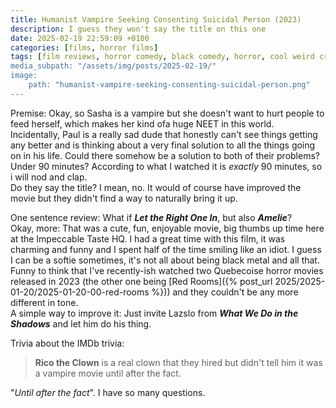 ```yaml
---
title: Humanist Vampire Seeking Consenting Suicidal Person (2023)
description: I guess they won't say the title on this one
date: 2025-02-19 22:59:09 +0100
categories: [films, horror films]
tags: [film reviews, horror comedy, black comedy, horror, cool weird crap, romcom, they don't say the title]
media_subpath: "/assets/img/posts/2025-02-19/"
image:
    path: "humanist-vampire-seeking-consenting-suicidal-person.png"
---
```

<span class="reviewsection">Premise:</span> Okay, so Sasha is a vampire but she doesn't want to hurt people to feed herself, which makes her kind ofa huge NEET in this world. Incidentally, Paul is a really sad dude that honestly can't see things getting any better and is thinking about a very final solution to all the things going on in his life. Could there somehow be a solution to both of their problems?<br/>
<span class="reviewsection">Under 90 minutes?</span> According to what I watched it is *exactly* 90 minutes, so i will nod and clap.<br/>
<span class="reviewsection">Do they say the title?</span> I mean, no. It would of course have improved the movie but they didn't find a way to naturally bring it up.

<span class="reviewsection">One sentence review:</span> What if ***Let the Right One In***, but also ***Amelie***?<br/>
<span class="reviewsection">Okay, more:</span> That was a cute, fun, enjoyable movie, big thumbs up time here at the Impeccable Taste HQ. I had a great time with this film, it was charming and funny and I spent half of the time smiling like an idiot. I guess I can be a softie sometimes, it's not all about being black metal and all that. Funny to think that I've recently-ish watched two Quebecoise horror movies released in 2023 (the other one being [Red Rooms]({% post_url 2025/2025-01-20/2025-01-20-00-red-rooms %})) and they couldn't be any more different in tone.<br/>
<span class="reviewsection">A simple way to improve it:</span> Just invite Lazslo from ***What We Do in the Shadows*** and let him do his thing.

<span class="reviewsection">Trivia about the IMDb trivia:</span>
> **Rico the Clown** is a real clown that they hired but didn't tell him it was a vampire movie until after the fact.

"*Until after the fact*". I have so many questions.